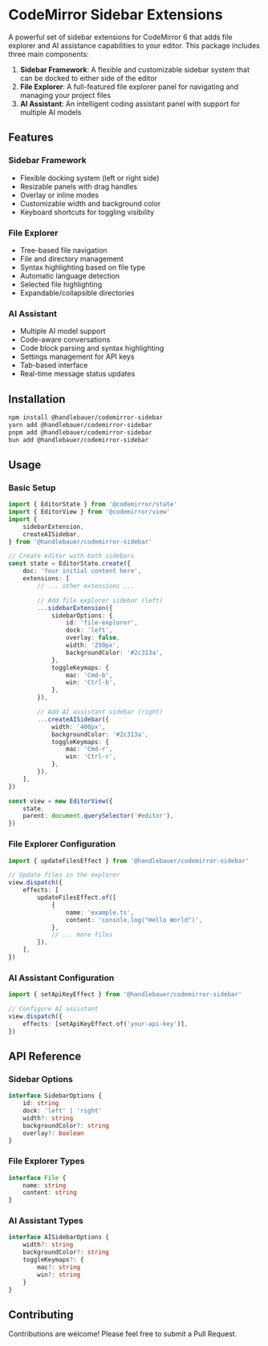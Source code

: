 # CodeMirror Sidebar Extensions

A powerful set of sidebar extensions for CodeMirror 6 that adds file explorer and AI assistance capabilities to your editor. This package includes three main components:

1. **Sidebar Framework**: A flexible and customizable sidebar system that can be docked to either side of the editor
2. **File Explorer**: A full-featured file explorer panel for navigating and managing your project files
3. **AI Assistant**: An intelligent coding assistant panel with support for multiple AI models

## Features

### Sidebar Framework

- Flexible docking system (left or right side)
- Resizable panels with drag handles
- Overlay or inline modes
- Customizable width and background color
- Keyboard shortcuts for toggling visibility

### File Explorer

- Tree-based file navigation
- File and directory management
- Syntax highlighting based on file type
- Automatic language detection
- Selected file highlighting
- Expandable/collapsible directories

### AI Assistant

- Multiple AI model support
- Code-aware conversations
- Code block parsing and syntax highlighting
- Settings management for API keys
- Tab-based interface
- Real-time message status updates

## Installation

```bash
npm install @handlebauer/codemirror-sidebar
yarn add @handlebauer/codemirror-sidebar
pnpm add @handlebauer/codemirror-sidebar
bun add @handlebauer/codemirror-sidebar
```

## Usage

### Basic Setup

```typescript
import { EditorState } from '@codemirror/state'
import { EditorView } from '@codemirror/view'
import {
    sidebarExtension,
    createAISidebar,
} from '@handlebauer/codemirror-sidebar'

// Create editor with both sidebars
const state = EditorState.create({
    doc: 'Your initial content here',
    extensions: [
        // ... other extensions ...

        // Add file explorer sidebar (left)
        ...sidebarExtension({
            sidebarOptions: {
                id: 'file-explorer',
                dock: 'left',
                overlay: false,
                width: '250px',
                backgroundColor: '#2c313a',
            },
            toggleKeymaps: {
                mac: 'Cmd-b',
                win: 'Ctrl-b',
            },
        }),

        // Add AI assistant sidebar (right)
        ...createAISidebar({
            width: '400px',
            backgroundColor: '#2c313a',
            toggleKeymaps: {
                mac: 'Cmd-r',
                win: 'Ctrl-r',
            },
        }),
    ],
})

const view = new EditorView({
    state,
    parent: document.querySelector('#editor'),
})
```

### File Explorer Configuration

```typescript
import { updateFilesEffect } from '@handlebauer/codemirror-sidebar'

// Update files in the explorer
view.dispatch({
    effects: [
        updateFilesEffect.of([
            {
                name: 'example.ts',
                content: 'console.log("Hello World")',
            },
            // ... more files
        ]),
    ],
})
```

### AI Assistant Configuration

```typescript
import { setApiKeyEffect } from '@handlebauer/codemirror-sidebar'

// Configure AI assistant
view.dispatch({
    effects: [setApiKeyEffect.of('your-api-key')],
})
```

## API Reference

### Sidebar Options

```typescript
interface SidebarOptions {
    id: string
    dock: 'left' | 'right'
    width?: string
    backgroundColor?: string
    overlay?: boolean
}
```

### File Explorer Types

```typescript
interface File {
    name: string
    content: string
}
```

### AI Assistant Types

```typescript
interface AISidebarOptions {
    width?: string
    backgroundColor?: string
    toggleKeymaps?: {
        mac?: string
        win?: string
    }
}
```

## Contributing

Contributions are welcome! Please feel free to submit a Pull Request.
